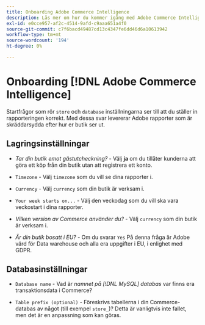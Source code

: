 ```yaml
---
title: Onboarding Adobe Commerce Intelligence
description: Läs mer om hur du kommer igång med Adobe Commerce Intelligence.
exl-id: e0cce957-af2c-4514-9afd-c9aaa651a4f0
source-git-commit: c7f6bacd49487cd13c4347fe6dd46d6a10613942
workflow-type: tm+mt
source-wordcount: '194'
ht-degree: 0%

---
```


# Onboarding [!DNL Adobe Commerce Intelligence]

Startfrågor som rör `store` och `database` inställningarna ser till att du ställer in rapporteringen korrekt. Med dessa svar levererar Adobe rapporter som är skräddarsydda efter hur er butik ser ut.

## Lagringsinställningar

- *Tar din butik emot gästutcheckning?* - Välj **ja** om du tillåter kunderna att göra ett köp från din butik utan att registrera ett konto.

- `Timezone` - Välj `timezone` som du vill se dina rapporter i.

- `Currency` - Välj `currency` som din butik är verksam i.

- `Your week starts on...` - Välj den veckodag som du vill ska vara veckostart i dina rapporter.

- *Vilken version av Commerce använder du?* - Välj `currency` som din butik är verksam i.

- *Är din butik bosatt i EU?* - Om du svarar `Yes` På denna fråga är Adobe värd för Data warehouse och alla era uppgifter i EU, i enlighet med GDPR.

## Databasinställningar

- `Database name` - Vad är *namnet på [!DNL MySQL] databas* var finns era transaktionsdata i Commerce?

- `Table prefix (optional)` - Föreskrivs tabellerna i din Commerce-databas av något (till exempel `store_`)? Detta är vanligtvis inte fallet, men det är en anpassning som kan göras.
